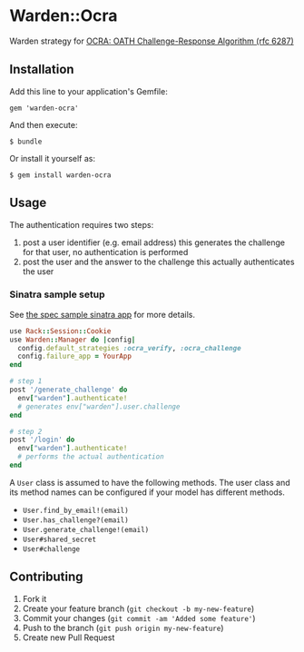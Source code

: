 # Warden::Ocra

Warden strategy for [OCRA: OATH Challenge-Response Algorithm (rfc 6287)](http://tools.ietf.org/html/rfc6287)

## Installation

Add this line to your application's Gemfile:

    gem 'warden-ocra'

And then execute:

    $ bundle

Or install it yourself as:

    $ gem install warden-ocra

## Usage

The authentication requires two steps:

1. post a user identifier (e.g. email address)
   this generates the challenge for that user, no authentication is performed
2. post the user and the answer to the challenge
   this actually authenticates the user

### Sinatra sample setup

See [the spec sample sinatra app](https://github.com/koffeinfrei/warden-ocra/blob/master/spec/lib/warden_ocra_spec.rb) for more details.

```ruby
use Rack::Session::Cookie
use Warden::Manager do |config|
  config.default_strategies :ocra_verify, :ocra_challenge
  config.failure_app = YourApp
end
```

```ruby
# step 1
post '/generate_challenge' do
  env["warden"].authenticate!
  # generates env["warden"].user.challenge
end

# step 2
post '/login' do
  env["warden"].authenticate!
  # performs the actual authentication
end
```

A ``User`` class is assumed to have the following methods.
The user class and its method names can be configured if your model has different methods.

* ``User.find_by_email!(email)``
* ``User.has_challenge?(email)``
* ``User.generate_challenge!(email)``
* ``User#shared_secret``
* ``User#challenge``

## Contributing

1. Fork it
2. Create your feature branch (`git checkout -b my-new-feature`)
3. Commit your changes (`git commit -am 'Added some feature'`)
4. Push to the branch (`git push origin my-new-feature`)
5. Create new Pull Request
